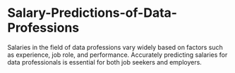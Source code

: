 # Salary-Predictions-of-Data-Professions
Salaries in the field of data professions vary widely based on factors such as experience, job role, and performance. Accurately predicting salaries for data professionals is essential for both job seekers and employers.
